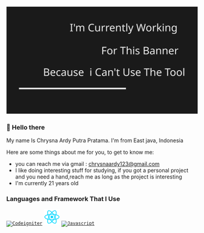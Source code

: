 ![alt text](whatever.svg)

### 👋 Hello there
My name Is Chrysna Ardy Putra Pratama. I'm from East java, Indonesia

Here are some things about me for you, to get to know me:
- you can reach me via gmail : chrysnaardy123@gmail.com
- I like doing interesting stuff for studying, if you got a personal project and you need a hand,reach me as long as the project is interesting
- I'm currently 21 years old

### Languages and Framework That I Use
<code><a href="https://codeigniter.com"><img alt="Codeigniter" title="Codeigniter" src="https://e7.pngegg.com/pngimages/508/424/png-clipart-logo-orange-s-a-codeigniter-logo-orange-sa-thumbnail.png" height="42"></a></code>
<code><a href="https://reactjs.org"><img alt="React" title="React" src="https://github.com/Tiththa/tiththa/blob/master/icons/React.png" height="42"></a></code>
<code><a href="https://www.javascript.com/"><img alt="Javascript" title="Javascript" src="https://upload.wikimedia.org/wikipedia/commons/thumb/9/99/Unofficial_JavaScript_logo_2.svg/2048px-Unofficial_JavaScript_logo_2.svg.png" height="42"></a></code>


